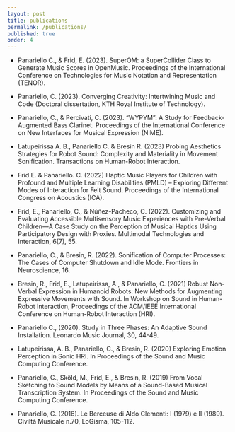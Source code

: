 ```yaml
---
layout: post
title: publications
permalink: /publications/
published: true
order: 4
---
```

- Panariello C., & Frid, E. (2023). SuperOM: a SuperCollider Class to Generate Music Scores in OpenMusic. Proceedings of the International Conference on Technologies for Music Notation and Representation (TENOR).

- Panariello, C. (2023). Converging Creativity: Intertwining Music and Code (Doctoral dissertation, KTH Royal Institute of Technology).

- Panariello, C., & Percivati, C. (2023). “WYPYM”: A Study for Feedback-Augmented Bass Clarinet. Proceedings of the International Conference on New Interfaces for Musical Expression (NIME).

- Latupeirissa A. B., Panariello C. & Bresin R. (2023) Probing Aesthetics Strategies for Robot Sound: Complexity and Materiality in Movement Sonification. Transactions on Human-Robot Interaction.

- Frid E. & Panariello. C. (2022) Haptic Music Players for Children with Profound and Multiple Learning Disabilities (PMLD) – Exploring Different Modes of Interaction for Felt Sound. Proceedings of the International Congress on Acoustics (ICA).

- Frid, E., Panariello, C., & Núñez-Pacheco, C. (2022). Customizing and Evaluating Accessible Multisensory Music Experiences with Pre-Verbal Children—A Case Study on the Perception of Musical Haptics Using Participatory Design with Proxies. Multimodal Technologies and Interaction, 6(7), 55.

- Panariello, C., & Bresin, R. (2022). Sonification of Computer Processes: The Cases of Computer Shutdown and Idle Mode. Frontiers in Neuroscience, 16.

- Bresin, R., Frid, E., Latupeirissa, A., & Panariello, C. (2021) Robust Non-Verbal Expression in Humanoid Robots: New Methods for Augmenting Expressive Movements with Sound. In Workshop on Sound in Human-Robot Interaction, Proceedings of the ACM/IEEE International Conference on Human-Robot Interaction (HRI).

- Panariello C., (2020). Study in Three Phases: An Adaptive Sound Installation. Leonardo Music Journal, 30, 44-49.

- Latupeirissa, A. B., Panariello, C., & Bresin, R. (2020) Exploring Emotion Perception in Sonic HRI. In Proceedings of the Sound and Music Computing Conference.

- Panariello, C., Sköld, M., Frid, E., & Bresin, R. (2019) From Vocal Sketching to Sound Models by Means of a Sound-Based Musical Transcription System. In Proceedings of the Sound and Music Computing Conference.

- Panariello, C. (2016). Le Berceuse di Aldo Clementi: I (1979) e II (1989). Civiltà Musicale n.70, LoGisma, 105-112.